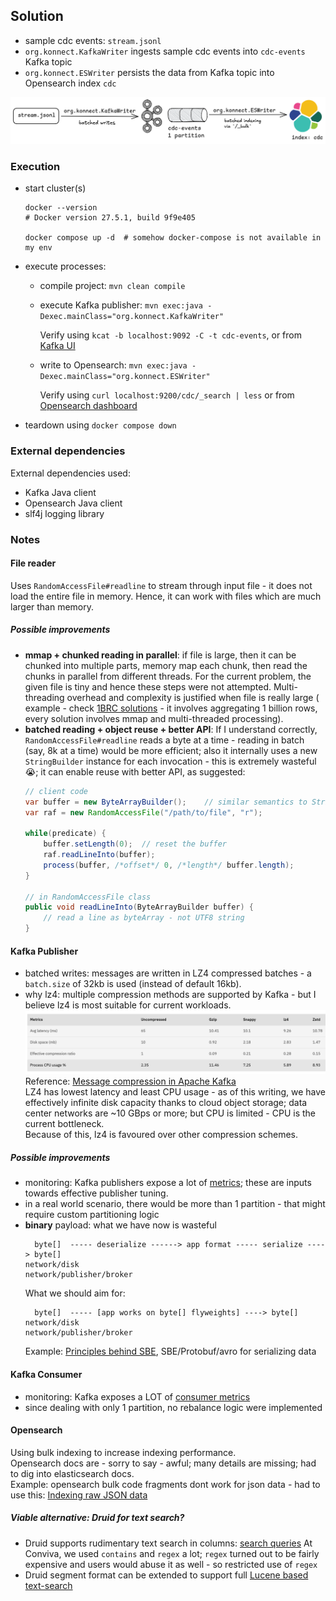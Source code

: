## Solution

* sample cdc events: `stream.jsonl`
* `org.konnect.KafkaWriter` ingests sample cdc events into `cdc-events` Kafka topic
* `org.konnect.ESWriter` persists the data from Kafka topic into Opensearch index `cdc`

![img.png](solution.png)

### Execution

- start cluster(s)
  ```shell
  docker --version     
  # Docker version 27.5.1, build 9f9e405
  
  docker compose up -d  # somehow docker-compose is not available in my env
  ```
- execute processes:
  - compile project: `mvn clean compile`
  - execute Kafka publisher: `mvn exec:java -Dexec.mainClass="org.konnect.KafkaWriter"`

    Verify using `kcat -b localhost:9092 -C -t cdc-events`, or
    from [Kafka UI](http://localhost:8080/ui/clusters/local/all-topics?perPage=25)
  - write to Opensearch: `mvn exec:java -Dexec.mainClass="org.konnect.ESWriter"`

    Verify using `curl localhost:9200/cdc/_search | less` or from [Opensearch dashboard](http://localhost:5601)

- teardown using `docker compose down`

### External dependencies

External dependencies used:

- Kafka Java client
- Opensearch Java client
- slf4j logging library

### Notes

#### File reader

Uses `RandomAccessFile#readline` to stream through input file - it does not load the entire file in memory. Hence, it
can work with files which are much larger than memory.

##### Possible improvements

- **mmap + chunked reading in parallel**: if file is large, then it can be chunked into multiple parts, memory map each
  chunk, then read the chunks in parallel from different threads. For the current problem, the given file is tiny and
  hence these steps were not attempted. Multi-threading overhead and complexity is justified when file is really large (
  example - check [1BRC solutions](https://questdb.com/blog/billion-row-challenge-step-by-step/) - it involves
  aggregating 1 billion rows, every solution involves mmap and multi-threaded processing).
- **batched reading + object reuse + better API**: If I understand correctly, `RandomAccessFile#readline` reads a byte
  at a time - reading in batch (say, 8k at a time) would be more efficient; also it internally uses a new
  `StringBuilder` instance for each invocation - this is extremely wasteful 😭; it can enable reuse with better API, as
  suggested:
  ```java
  // client code
  var buffer = new ByteArrayBuilder();    // similar semantics to StringBuilder
  var raf = new RandomAccessFile("/path/to/file", "r");
  
  while(predicate) {
      buffer.setLength(0);  // reset the buffer
      raf.readLineInto(buffer);
      process(buffer, /*offset*/ 0, /*length*/ buffer.length);
  }

  // in RandomAccessFile class
  public void readLineInto(ByteArrayBuilder buffer) {
      // read a line as byteArray - not UTF8 string
  }
  ```

#### Kafka Publisher

- batched writes: messages are written in LZ4 compressed batches - a `batch.size` of 32kb is used (instead of default
  16kb).
- why lz4: multiple compression methods are supported by Kafka - but I believe lz4 is most suitable for current
  workloads.![img.png](kafkaMessageCompression.png)
  Reference: [Message compression in Apache Kafka](https://developer.ibm.com/articles/benefits-compression-kafka-messaging/)  
  LZ4 has lowest latency and least CPU usage - as of this writing, we have effectively infinite disk capacity thanks to
  cloud object storage; data center networks are ~10 GBps or more; but CPU is limited - CPU is the current bottleneck.  
  Because of this, lz4 is favoured over other compression schemes.

##### Possible improvements

- monitoring: Kafka publishers expose a lot of [metrics](https://kafka.apache.org/documentation/#producer_monitoring);
  these are inputs towards effective publisher tuning.
- in a real world scenario, there would be more than 1 partition - that might require custom partitioning logic
- **binary** payload: what we have now is wasteful
  ```text
    byte[]  ----- deserialize ------> app format ----- serialize ----> byte[]
  network/disk                                                   network/publisher/broker
  ```
  What we should aim for:
  ```text
    byte[]  ----- [app works on byte[] flyweights] ----> byte[]
  network/disk                                         network/publisher/broker
  ```
  Example: [Principles behind SBE](https://weareadaptive.com/trading-resources/blog/design-principles-for-sbe-the-ultra-low-latency-marshaling-api/),
  SBE/Protobuf/avro for serializing data

#### Kafka Consumer

- monitoring: Kafka exposes a LOT of [consumer metrics](https://kafka.apache.org/documentation/#consumer_monitoring)
- since dealing with only 1 partition, no rebalance logic were implemented

#### Opensearch

Using bulk indexing to increase indexing performance.  
Opensearch docs are - sorry to say - awful; many details are missing; had to dig into elasticsearch docs.  
Example: opensearch bulk code fragments dont work for json data - had to use
this: [Indexing raw JSON data](https://www.elastic.co/guide/en/elasticsearch/client/java-api-client/current/indexing-bulk.html#indexing-raw-json-data)

##### Viable alternative: Druid for text search?

- Druid supports rudimentary text search in
  columns: [search queries](https://druid.apache.org/docs/latest/querying/searchquery/)
  At Conviva, we used `contains` and `regex` a lot; `regex` turned out to be fairly expensive and users would abuse it
  as well - so restricted use of `regex`
- Druid segment format can be extended to support
  full [Lucene based text-search](https://www.slideshare.net/slideshow/druid-meetup-5th/81262812) 
